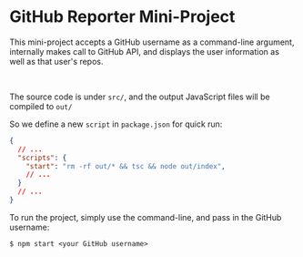 # GitHub Reporter Mini-Project

This mini-project accepts a GitHub username as a command-line argument, internally makes call to GitHub API, and displays the user information as well as that user's repos.

<br>

The source code is under `src/`, and the output JavaScript files will be compiled to `out/`

So we define a new `script` in `package.json` for quick run:

```json
{
  // ...
  "scripts": {
    "start": "rm -rf out/* && tsc && node out/index",
    // ...
  }
  // ...
}
```

To run the project, simply use the command-line, and pass in the GitHub username:

```shell
$ npm start <your GitHub username>
```

